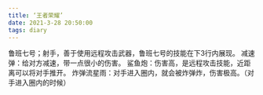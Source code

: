 ```yaml
---
title: ‘王者荣耀’
date: 2021-3-28 20:50:00
tags: diary
---
```

鲁班七号；射手，善于使用远程攻击武器，鲁班七号的技能在下3行内展现。
减速弹：给对方减速，带一点很小的伤害。
鲨鱼炮：伤害高，是远程攻击技能，近距离可以将对手推开。
炸弹流星雨：对手进入圈内，就会被炸弹炸，伤害极高。（对手进入圈内的时候）

